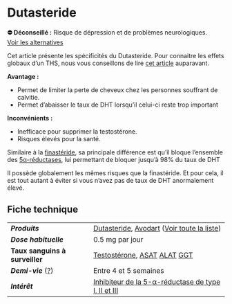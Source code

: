 # Dutasteride

**⛔** **Déconseillé :** Risque de dépression et de problèmes neurologiques.  
[Voir les alternatives](https://wikitrans.co/ths-fem/anti-androgenes/)

Cet article présente les spécificités du Dutasteride. Pour connaitre les effets globaux d’un THS, nous vous conseillons de lire [cet article](https://wikitrans.co/ths-fem/effets/) auparavant.

**Avantage :**

- Permet de limiter la perte de cheveux chez les personnes souffrant de calvitie.
- Permet d’abaisser le taux de DHT lorsqu’il celui-ci reste trop important

**Inconvénients :**

- Inefficace pour supprimer la testostérone.
- Risques élevés pour la santé.

Similaire à la [finastéride](https://wikitrans.co/ths-fem/anti-androgenes/finasteride/), sa principale différence est qu’il bloque l’ensemble des [5α-réductases](https://wikitrans.co/ths-fem/anti-androgenes), lui permettant de bloquer jusqu’à 98% du taux de DHT 

Il possède globalement les mêmes risques que la finastéride. Et pour cela, il est tout autant à éviter si vous n’avez pas de taux de DHT anormalement élevé.

## Fiche technique

|   |   |
|---|---|
|**_Produits_**|[Dutasteride](https://www.vidal.fr/Medicament/dutasteride_accord_0_5_mg_caps_molle-183022.htm), [Avodart](https://www.vidal.fr/Medicament/avodart_0_5_mg_caps_molle-20383.htm) ([Voir toute la liste](https://eurekasante.vidal.fr/medicaments/vidal-famille/medicament-butrog01-UTROGESTAN.html))|
|**_Dose habituelle_**|0.5 mg par jour|
|**Taux sanguins à surveiller**|[Testostérone](https://fr.wikipedia.org/wiki/Testost%C3%A9rone), [ASAT](https://fr.wikipedia.org/wiki/Aspartate_aminotransf%C3%A9rase) [ALAT](https://fr.wikipedia.org/wiki/Alanine_aminotransf%C3%A9rase) [GGT](https://fr.wikipedia.org/wiki/Gamma-glutamyltranspeptidase)|
|_**Demi-vie**_ ([?](https://fr.wikipedia.org/wiki/Demi-vie))|Entre 4 et 5 semaines|
|**_Intérêt_**|[Inhibiteur de la 5-α-réductase de type I, II et III](https://wikitrans.co/ths-fem/anti-androgenes#5aReductase)|